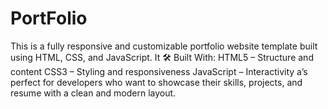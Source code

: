 # PortFolio
This is a fully responsive and customizable portfolio website template built using HTML, CSS, and JavaScript. It 🛠️ Built With: HTML5 – Structure and content  CSS3 – Styling and responsiveness  JavaScript – Interactivity a’s perfect for developers who want to showcase their skills, projects, and resume with a clean and modern layout.
